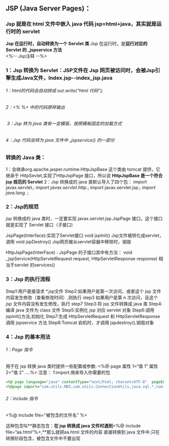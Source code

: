 ##  JSP (Java Server Pages)：

### Jsp 就是在 html 文件中嵌入  java 代码  jsp=html+java，其实就是运行时的 servlet

**Jsp 在运行时，自动转换为一个 Servlet 类**
Jsp 在运行时，是**运行对应的 Servlet 的 _jspservice 方法** 	
 <%--  Jsp注释  --%>

### 1：Jsp 转换为  Servlet：JSP文件在 Jsp 网页被访问时，会被Jsp引擎生成Java文件，Index.jsp--index_jsp.java

###### ​	1：html的代码会自动拼成 out.write(“html 代码”);

###### 				2：<%   %> 中的代码原样输出

###### ​	3：Jsp 转为 java 类有一定模版，按照模板固定的加载方式

###### 					4：Jsp 代码会转为 java 文件中 _jspservice() 的一部分



### 转换的 Java 类：

1：会继承org.apache.jasper.runtime.HttpJspBase 这个类由 tomcat 提供，它继承于 HttpSevlet,实现了HttpJspPage 接口，所以说 **HttpJspBase 是一个符合 jsp 规范的 Servlet**
2：Jsp 转换成的 java 类默认导入了四个包：
import javax.servlet.*;
import javax.servlet.http.*;
import javax.servlet.jsp.*;
import java.lang.* ;



### 2：Jsp的规范

jsp 转换成的 java 类时，一定要实现 javax.servlet.jsp.JspPage 接口，这个接口就是实现了 Servlet 接口（子接口)

JspPage(Interface):实现了Servlet接口
void	jspInit() 
	    Jsp文件被转化成servlet，调用
void	jspDestroy() 
	    Jsp网页被从servlet容器中移除时，销毁

HttpJspPage(InterFace) : JspPage 的子接口其中有方法：
void	_jspService(HttpServletRequest request, HttpServletResponse response)
	相当于servlet 的services()

### 3：Jsp 的执行流程

Step1:用户直接请求 *.jsp文件
Step2:如果用户是第一次访问，或者这个 jsp 文件内容发生修改（查看修改时间）,则执行 step3
	如果用户是第 n 次访问，且这个 jsp 文件内容没有发生修改，执行 step7
Step3:将 jsp 文件转换成 java 类
Step4:编译 java 文件为 class 文件
Step5:实例化 jsp 对应 servlet 对象
Step6:调用 jspinit()方法,初始化
Step7:生成 HttpServletRequest 和 HttpServletResponse 调用 jspservice 方法
Step8:Tomcat 宕机时，才调用 jspdestroy(),销毁对象

### 4：Jsp 的基本用法

###### 1：Page  指令

用于在 jsp 转换 java 类时提供一些配置或参数:
<%@ page 属性 1=“值 1” 属性 2="值 2" ....%>
注意：
	1:import:用来导入你需要的包	

```jsp
<%@ page language="java" contentType="text/html; charset=UTF-8"  pageEncoding="UTF-8"%>
<%@page import="com.utils.MD5,com.utils.ConnectionUtils,java.sql.*,com.bean.*"%>
```

###### 2：include  指令

<%@ include file="被包含的文件名" %>

这种包含叫**静态包含：**在 jsp 转换成 java 文件时遇到**<%@ include file=”aa.html”%>,**那么就把aa.html 文件的内容
直接转换到 java 文件中,只在转换阶段包含，被包含文件中不要出现<html> <head><title><body>，否则会导致两个Html页面

###### 3：taglib 指令

​	<%@ taglib ... %> 	
​		引入标签库的定义，可以是自定义标签，prefix="" 给标签库起名字，uri="" 标签描述文件的uri 

```jsp
<%@taglib prefix="c" uri="http://java.sun.com/jsp/jstl/core" %>
<c:set value="${stu.name}" var="sname"></c:set>
```

###### 4：Jsp异常处理,page 指令中

​	errorPage------isErrorPage :属性成对使用
​	<%@ page errorPage="ShowError.jsp" %>
​		如果是错误页面跳转到ShowError.jsp
​	<%@ page isErrorPage="true" %>

###### 5：声明

<%! 变量或方法的声明 %>

写在 <%! %> 中的内容会在 jsp 转换成 java 文件时，生成对应的成员变量或成员方法（全局），用来增加方法或属性

###### 6：脚本

​	<%
​		Java 代码
​	%>
注意：html 代码作为 java 代码的语句体时，一定要用{} ，因为一行 html 代码可能要生成多行 java 代码

###### 7：表达式

​	<%=表达式%>，注意其间没有分号; ，被转化为String
​	
​	等价于
​		<%
​	             out.println(表达式);
​		%>

###### 8：Jsp 动作元素

​	< jsp:forward/>  < jsp:include/>    < jsp:param/>   -----传参数的

```jsp
	<jsp:forward page="welcome.jsp">
		<jsp:param value="haha" name="hi"/>
		<jsp:param value="hee" name="ha"/>
	< /jsp:forward>	
	等价于
	RequestDispatcher rd=request.getRequestDispatcher(“welcome.jsp?hi=haha&ha=hee”);
	Rd.forward(request,response)
```

###### ​9：Jsp:usebean 	

​	当页面上表单项比较多时，提交给 jsp，jsp 需要很多条 request.getParamter 方法来获取这些值，很麻烦	<jsp:userbean id="" class="类名">   这个标签是实例对象的
< jsp:setProperty>   是将用户请求参数绑定到指定对象的相应属性上
< jsp:getProperty>   是取指定对象的指定属性的值	

<jsp:setProperty property="name" name="user" param="uname"/>    name="" :为指定对象id
<jsp:getProperty property="sex" name="user"/>

### 10：Jsp 内置对象 

Jsp 内置对象：就是 jspService 方法模版中定义的形参和局部变量，总共9个
		javax.servlet.http.**HttpServletRequest** request
		javax.servlet.http.**HttpServletResponse** response
 		javax.servlet.jsp.**PageContext** pageContext
 		javax.servlet.http.HttpSession **session** = null
 		javax.servlet.ServletContext **application** ;     与上下文环境有关
 		javax.servlet.ServletConfig **config** ;
 		javax.servlet.jsp.JspWriter **out**
 		java.lang.Object page = this;

###### ​	         	Exception 	Exception类的对象，代表发生错误的JSP页面中对应的异常对象

**记 住 ： 我 们 在 jsp 文 件 中 可 以 直 接 使 用 上 以 对 象**

(request,response,pageContext,session,application,config,out,page)

###### 11：JspContext(class) 和 PageContext(class)

```java
public abstract class PageContext extends JspContext，所以用 PageContext
```

  PageContext：封装了servlet的内置对象（request,response,session,servletContext,servletConfig,out，page），有类似一个map

字段：
	PAGE_SCOPE，REQUEST_SCOPE，SESSION_SCOPE， APPLICATION_SCOPE
方法：

​	abstract  java.lang.Object	getAttribute(java.lang.String name) 
​	abstract  java.lang.Object	findAttribute(java.lang.String name) 

​	abstract  void	setAttribute(java.lang.String name, java.lang.Object value) 
​	abstract  void	removeAttribute(java.lang.String name) 

​	abstract  void	forward(java.lang.String relativeUrlPath) 
​	abstract  void	include(java.lang.String relativeUrlPath) 

  注意：
abstract  java.lang.Object	findAttribute(java.lang.String name)
	    pageContext.findAttribute("aa") ,依次 在 pageContext.getAttribute() 、 reqeust.getAttribute()、
	    session.getAttribute()、application.getAttribute()中查找 aa,找到即返回

pageConext.getAttribute(param,int scope)
pageConext.getAttribute("aa" ,PageContext.SESSION_SCOP) 相 当 于   session.getAttribute("aa")

######  page 对象：页面实例的引用，它可以被看做是整个JSP页面的代表(this)




​	